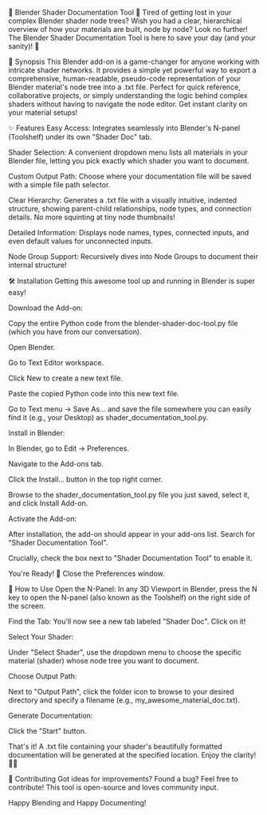 🌟 Blender Shader Documentation Tool 🌟
Tired of getting lost in your complex Blender shader node trees? Wish you had a clear, hierarchical overview of how your materials are built, node by node? Look no further! The Blender Shader Documentation Tool is here to save your day (and your sanity)! 🚀

📝 Synopsis
This Blender add-on is a game-changer for anyone working with intricate shader networks. It provides a simple yet powerful way to export a comprehensive, human-readable, pseudo-code representation of your Blender material's node tree into a .txt file. Perfect for quick reference, collaborative projects, or simply understanding the logic behind complex shaders without having to navigate the node editor. Get instant clarity on your material setups!

✨ Features
Easy Access: Integrates seamlessly into Blender's N-panel (Toolshelf) under its own "Shader Doc" tab.

Shader Selection: A convenient dropdown menu lists all materials in your Blender file, letting you pick exactly which shader you want to document.

Custom Output Path: Choose where your documentation file will be saved with a simple file path selector.

Clear Hierarchy: Generates a .txt file with a visually intuitive, indented structure, showing parent-child relationships, node types, and connection details. No more squinting at tiny node thumbnails!

Detailed Information: Displays node names, types, connected inputs, and even default values for unconnected inputs.

Node Group Support: Recursively dives into Node Groups to document their internal structure!

🛠️ Installation
Getting this awesome tool up and running in Blender is super easy!

Download the Add-on:

Copy the entire Python code from the blender-shader-doc-tool.py file (which you have from our conversation).

Open Blender.

Go to Text Editor workspace.

Click New to create a new text file.

Paste the copied Python code into this new text file.

Go to Text menu -> Save As... and save the file somewhere you can easily find it (e.g., your Desktop) as shader_documentation_tool.py.

Install in Blender:

In Blender, go to Edit -> Preferences.

Navigate to the Add-ons tab.

Click the Install... button in the top right corner.

Browse to the shader_documentation_tool.py file you just saved, select it, and click Install Add-on.

Activate the Add-on:

After installation, the add-on should appear in your add-ons list. Search for "Shader Documentation Tool".

Crucially, check the box next to "Shader Documentation Tool" to enable it.

You're Ready! 🎉 Close the Preferences window.

🚀 How to Use
Open the N-Panel: In any 3D Viewport in Blender, press the N key to open the N-panel (also known as the Toolshelf) on the right side of the screen.

Find the Tab: You'll now see a new tab labeled "Shader Doc". Click on it!

Select Your Shader:

Under "Select Shader", use the dropdown menu to choose the specific material (shader) whose node tree you want to document.

Choose Output Path:

Next to "Output Path", click the folder icon to browse to your desired directory and specify a filename (e.g., my_awesome_material_doc.txt).

Generate Documentation:

Click the "Start" button.

That's it! A .txt file containing your shader's beautifully formatted documentation will be generated at the specified location. Enjoy the clarity! 📄✨

💖 Contributing
Got ideas for improvements? Found a bug? Feel free to contribute! This tool is open-source and loves community input.

Happy Blending and Happy Documenting!
